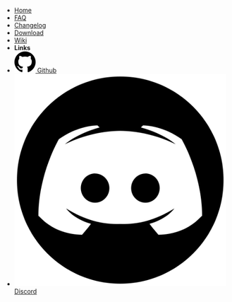 <!-- _sidebar.md -->

- [Home](/)
- [FAQ](faq.md)
- [Changelog]()
- [Download](download.md)
- [Wiki](https://github.com/ChaosAwakens/ChaosAwakens)
- **Links**
- [![](../resources/images/github.svg) Github](https://github.com/ChaosAwakens/ChaosAwakens)
- [![](../resources/images/discord.png ':size=25') Discord](https://github.com/ChaosAwakens/ChaosAwakens)
